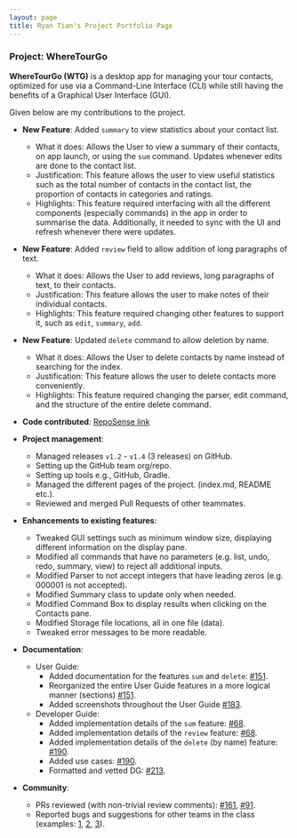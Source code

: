 ```yaml
---
layout: page
title: Ryan Tian's Project Portfolio Page
---
```


### Project: WhereTourGo

**WhereTourGo (WTG)** is a desktop app for managing your tour contacts, optimized for use via a Command-Line Interface (CLI) while still having the benefits of a Graphical User Interface (GUI).

Given below are my contributions to the project.

* **New Feature**: Added `summary` to view statistics about your contact list.
    * What it does: Allows the User to view a summary of their contacts, on app launch, or using the `sum` command. Updates whenever edits are done to the contact list.
    * Justification: This feature allows the user to view useful statistics such as the total number of contacts in the contact list, the proportion of contacts in categories and ratings.
    * Highlights: This feature required interfacing with all the different components (especially commands) in the app in order to summarise the data. Additionally, it needed to sync with the UI and refresh whenever there were updates.


* **New Feature**: Added `review` field to allow addition of long paragraphs of text.
    * What it does: Allows the User to add reviews, long paragraphs of text, to their contacts.
    * Justification: This feature allows the user to make notes of their individual contacts.
    * Highlights: This feature required changing other features to support it, such as `edit`, `summary`, `add`.


* **New Feature**: Updated `delete` command to allow deletion by name.
    * What it does: Allows the User to delete contacts by name instead of searching for the index.
    * Justification: This feature allows the user to delete contacts more conveniently.
    * Highlights: This feature required changing the parser, edit command, and the structure of the entire delete command.


* **Code contributed**: [RepoSense link](https://nus-cs2103-ay2122s1.github.io/tp-dashboard/?search=ryantianj&sort=groupTitle&sortWithin=title&since=2021-09-17&timeframe=commit&mergegroup=&groupSelect=groupByRepos&breakdown=true&tabOpen=true)


* **Project management**:
    * Managed releases `v1.2` - `v1.4` (3 releases) on GitHub.
    * Setting up the GitHub team org/repo.
    * Setting up tools e.g., GitHub, Gradle.
    * Managed the different pages of the project. (index.md, README etc.).
    * Reviewed and merged Pull Requests of other teammates.


* **Enhancements to existing features**:
    * Tweaked GUI settings such as minimum window size, displaying different information on the display pane.
    * Modified all commands that have no parameters (e.g. list, undo, redo, summary, view) to reject all additional inputs.
    * Modified Parser to not accept integers that have leading zeros (e.g. 000001 is not accepted).
    * Modified Summary class to update only when needed.
    * Modified Command Box to display results when clicking on the Contacts pane.
    * Modified Storage file locations, all in one file (data).
    * Tweaked error messages to be more readable.


* **Documentation**:
    * User Guide:
        * Added documentation for the features `sum` and `delete`: [\#151](https://github.com/AY2122S1-CS2103T-T12-2/tp/pull/151).
        * Reorganized the entire User Guide features in a more logical manner (sections) [\#151](https://github.com/AY2122S1-CS2103T-T12-2/tp/pull/151).
        * Added screenshots throughout the User Guide [\#183](https://github.com/AY2122S1-CS2103T-T12-2/tp/pull/183).
    * Developer Guide:
        * Added implementation details of the `sum` feature: [\#68](https://github.com/AY2122S1-CS2103T-T12-2/tp/pull/68).
        * Added implementation details of the `review` feature: [\#68](https://github.com/AY2122S1-CS2103T-T12-2/tp/pull/68).
        * Added implementation details of the `delete` (by name) feature: [\#190](https://github.com/AY2122S1-CS2103T-T12-2/tp/pull/190).
        * Added use cases: [\#190](https://github.com/AY2122S1-CS2103T-T12-2/tp/pull/190).
        * Formatted and vetted DG: [\#213](https://github.com/AY2122S1-CS2103T-T12-2/tp/pull/213).


* **Community**:
    * PRs reviewed (with non-trivial review comments): [\#161](https://github.com/AY2122S1-CS2103T-T12-2/tp/pull/161), [\#91](https://github.com/AY2122S1-CS2103T-T12-2/tp/pull/91).
    * Reported bugs and suggestions for other teams in the class (examples: [1](https://github.com/ryantianj/ped/issues/8), [2](https://github.com/ryantianj/ped/issues/5), [3](https://github.com/ryantianj/ped/issues/6)).

